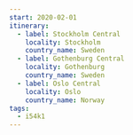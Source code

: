 ```yaml
---
start: 2020-02-01
itinerary:
  - label: Stockholm Central
    locality: Stockholm
    country_name: Sweden
  - label: Gothenburg Central
    locality: Gothenburg
    country_name: Sweden
  - label: Oslo Central
    locality: Oslo
    country_name: Norway
tags:
  - i54k1
---
```

